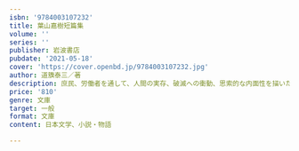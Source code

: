 ```yaml
---
isbn: '9784003107232'
title: 葉山嘉樹短篇集
volume: ''
series: ''
publisher: 岩波書店
pubdate: '2021-05-18'
cover: 'https://cover.openbd.jp/9784003107232.jpg'
author: 道籏泰三／著
description: 庶民、労働者を通して、人間の実存、破滅への衝動、思索的な内面性を描いた作家の短篇小説を精選。
price: '810'
genre: 文庫
target: 一般
format: 文庫
content: 日本文学、小説・物語

---
```

